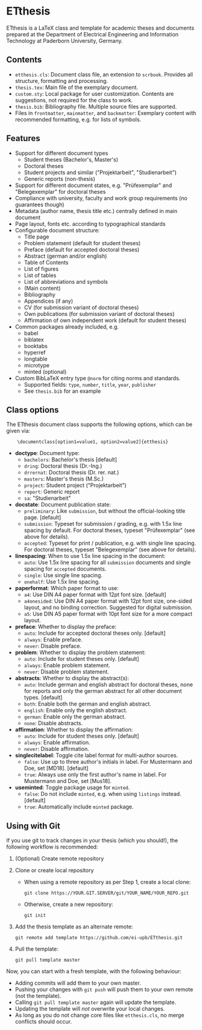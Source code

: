 ETthesis
=========

ETthesis is a LaTeX class and template for academic theses and documents prepared at the Department of Electrical Engineering and Information Technology at Paderborn University, Germany.


Contents
--------

* `etthesis.cls`: Document class file, an extension to `scrbook`. Provides all structure, formatting and processing.
* `thesis.tex`: Main file of the exemplary document.
* `custom.sty`: Local package for user customization. Contents are suggestions, not required for the class to work.
* `thesis.bib`: Bibliography file. Multiple source files are supported.
* Files in `frontmatter`, `mainmatter`, and `backmatter`: Exemplary content with recommended formatting, e.g. for lists of symbols.


Features
--------

* Support for different document types
  * Student theses (Bachelor's, Master's)
  * Doctoral theses
  * Student projects and similar ("Projektarbeit", "Studienarbeit")
  * Generic reports (non-thesis)
* Support for different document states, e.g. "Prüfexemplar" and "Belegexemplar" for doctoral theses
* Compliance with university, faculty and work group requirements (no guarantees though)
* Metadata (author name, thesis title etc.) centrally defined in main document
* Page layout, fonts etc. according to typographical standards
* Configurable document structure:
  * Title page
  * Problem statement (default for student theses)
  * Preface (default for accepted doctoral theses)
  * Abstract (german and/or english)
  * Table of Contents
  * List of figures
  * List of tables
  * List of abbreviations and symbols
  * (Main content)
  * Bibliography
  * Appendices (if any)
  * CV (for submission variant of doctoral theses)
  * Own publications (for submission variant of doctoral theses)
  * Affirmation of own independent work (default for student theses)
* Common packages already included, e.g.
  * babel
  * biblatex
  * booktabs
  * hyperref
  * longtable
  * microtype
  * minted (optional)
* Custom BibLaTeX entry type `@norm` for citing norms and standards.
  * Supported fields: `type`, `number`, `title`, `year`, `publisher`
  * See `thesis.bib` for an example


Class options
-------------

The ETthesis document class supports the following options, which can be given via:

        \documentclass[option1=value1, option2=value2]{etthesis}

* **doctype**: Document type:
  * `bachelors`: Bachelor's thesis [default]
  * `dring`: Doctoral thesis (Dr.-Ing.)
  * `drrernat`: Doctoral thesis (Dr. rer. nat.)
  * `masters`: Master's thesis (M.Sc.)
  * `project`: Student project ("Projektarbeit")
  * `report`: Generic report
  * `sa`: "Studienarbeit"
* **docstate**: Document publication state:
  * `preliminary`: Like `submission`, but without the official-looking title page. [default]
  * `submission`: Typeset for submission / grading, e.g. with 1.5x line spacing by default. For doctoral theses, typeset "Prüfexemplar" (see above for details).
  * `accepted`: Typeset for print / publication, e.g. with single line spacing. For doctoral theses, typeset "Belegexemplar" (see above for details).
* **linespacing**: When to use 1.5x line spacing in the document:
  * `auto`: Use 1.5x line spacing for all `submission` documents and single spacing for `accepted` documents.
  * `single`: Use single line spacing.
  * `onehalf`: Use 1.5x line spacing.
* **paperformat**: Which paper format to use:
  * `a4`: Use DIN A4 paper format with 12pt font size. [default]
  * `a4onesided`: Use DIN A4 paper format with 12pt font size, one-sided layout, and no binding correction. Suggested for digital submission.
  * `a5`: Use DIN A5 paper format with 10pt font size for a more compact layout.
* **preface**: Whether to display the preface:
  * `auto`: Include for accepted doctoral theses only. [default]
  * `always`: Enable preface.
  * `never`: Disable preface.
* **problem**: Whether to display the problem statement:
  * `auto`: Include for student theses only. [default]
  * `always`: Enable problem statement.
  * `never`: Disable problem statement.
* **abstracts**: Whether to display the abstract(s):
  * `auto`: Include german and english abstract for doctoral theses, none for reports and only the german abstract for all other document types. [default]
  * `both`: Enable both the german and english abstract.
  * `english`: Enable only the english abstract.
  * `german`: Enable only the german abstract.
  * `none`: Disable abstracts.
* **affirmation**: Whether to display the affirmation:
  * `auto`: Include for student theses only. [default]
  * `always`: Enable affirmation.
  * `never`: Disable affirmation.
* **singlecitelabel**: Toggle cite label format for multi-author sources.
  * `false`: Use up to three author's initials in label. For Mustermann and Doe, set [MD18]. [default]
  * `true`: Always use only the first author's name in label. For Mustermann and Doe, set [Mus18].
* **useminted**: Toggle package usage for `minted`.
  * `false`: Do not include `minted`, e.g. when using `listings` instead. [default]
  * `true`: Automatically include `minted` package.


Using with Git
--------------

If you use git to track changes in your thesis (which you should!), the following workflow is recommended:

1. (Optional) Create remote repository
2. Clone or create local repository
   * When using a remote repository as per Step 1, create a local clone:

         git clone https://YOUR.GIT.SERVER/git/YOUR_NAME/YOUR_REPO.git

   * Otherwise, create a new repository:

         git init

3. Add the thesis template as an alternate remote:

       git remote add template https://github.com/ei-upb/ETthesis.git

4. Pull the template:

       git pull template master

Now, you can start with a fresh template, with the following behaviour:
* Adding commits will add them to your own master.
* Pushing your changes with `git push` will push them to your own remote (not the template).
* Calling `git pull template master` again will update the template.
* Updating the template will *not* overwrite your local changes.
* As long as you do not change core files like `etthesis.cls`, no merge conflicts should occur.
